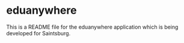 # eduanywhere

This is a README file for the eduanywhere application which is being developed for Saintsburg.